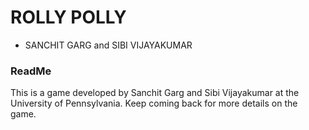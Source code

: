 ROLLY POLLY
====================

* SANCHIT GARG and SIBI VIJAYAKUMAR

### ReadMe

This is a game developed by Sanchit Garg and Sibi Vijayakumar at the University of Pennsylvania. Keep coming back for more details on the game.